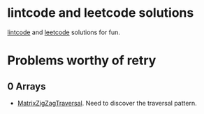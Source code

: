 # lintcode and leetcode solutions

[lintcode](https://www.lintcode.com) and [leetcode](https://leetcode.com/) solutions for fun.

# Problems worthy of retry

## 0 Arrays

- [MatrixZigZagTraversal](https://www.lintcode.com/problem/matrix-zigzag-traversal/description). Need to discover the traversal pattern.
 